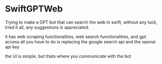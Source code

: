 # SwiftGPTWeb
Trying to make a GPT bot that can search the web in swift, without any luck, tried it all, any suggestions is appreciated.

it has web scraping functionalities, web search functionalities, and gpt access all you have to do is replacing the google search api and the openai api key 

the UI is simple, but thats where you communicate with the bot
